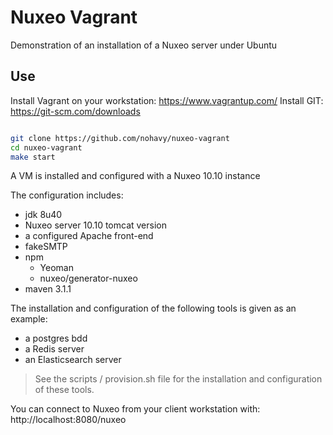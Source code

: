 # Nuxeo Vagrant
Demonstration of an installation of a Nuxeo server under Ubuntu

## Use

Install Vagrant on your workstation: https://www.vagrantup.com/
Install GIT: https://git-scm.com/downloads

```bash

git clone https://github.com/nohavy/nuxeo-vagrant
cd nuxeo-vagrant
make start

```

A VM is installed and configured with a Nuxeo 10.10 instance

The configuration includes:

- jdk 8u40
- Nuxeo server 10.10 tomcat version
- a configured Apache front-end
- fakeSMTP
- npm
  - Yeoman
  - nuxeo/generator-nuxeo
- maven 3.1.1

The installation and configuration of the following tools is given as an example:

- a postgres bdd
- a Redis server
- an Elasticsearch server

> See the scripts / provision.sh file for the installation and configuration of these tools.


You can connect to Nuxeo from your client workstation with: http://localhost:8080/nuxeo